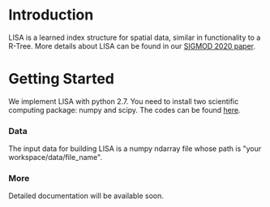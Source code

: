 # Introduction

LISA is a learned index structure for spatial data, similar in functionality to a R-Tree.
More details about LISA can be found in our [SIGMOD 2020 paper](https://doi.org/10.1145/3318464.3389703).

# Getting Started
We implement LISA with python 2.7. You need to install two scientific computing package: numpy and scipy.
The codes can be found [here](https://github.com/pfl-cs/LISA).

### Data
The input data for building LISA is a numpy ndarray file whose path is "your workspace/data/file_name".

### More
Detailed documentation will be available soon.
